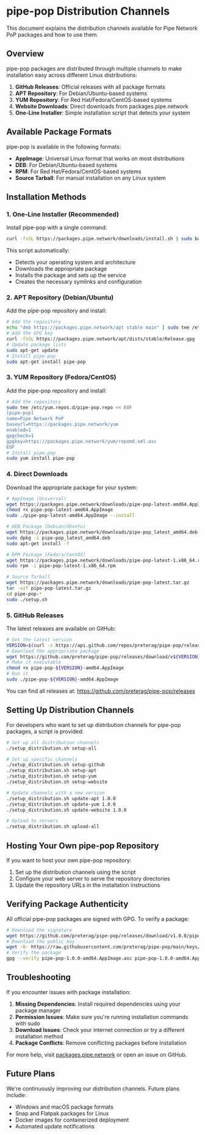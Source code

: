 # pipe-pop Distribution Channels

This document explains the distribution channels available for Pipe Network PoP packages and how to use them.

## Overview

pipe-pop packages are distributed through multiple channels to make installation easy across different Linux distributions:

1. **GitHub Releases**: Official releases with all package formats
2. **APT Repository**: For Debian/Ubuntu-based systems
3. **YUM Repository**: For Red Hat/Fedora/CentOS-based systems
4. **Website Downloads**: Direct downloads from packages.pipe.network
5. **One-Line Installer**: Simple installation script that detects your system

## Available Package Formats

pipe-pop is available in the following formats:

- **AppImage**: Universal Linux format that works on most distributions
- **DEB**: For Debian/Ubuntu-based systems
- **RPM**: For Red Hat/Fedora/CentOS-based systems
- **Source Tarball**: For manual installation on any Linux system

## Installation Methods

### 1. One-Line Installer (Recommended)

Install pipe-pop with a single command:

```bash
curl -fsSL https://packages.pipe.network/downloads/install.sh | sudo bash
```

This script automatically:
- Detects your operating system and architecture
- Downloads the appropriate package
- Installs the package and sets up the service
- Creates the necessary symlinks and configuration

### 2. APT Repository (Debian/Ubuntu)

Add the pipe-pop repository and install:

```bash
# Add the repository
echo "deb https://packages.pipe.network/apt stable main" | sudo tee /etc/apt/sources.list.d/pipe-pop.list
# Add the GPG key
curl -fsSL https://packages.pipe.network/apt/dists/stable/Release.gpg | sudo apt-key add -
# Update package lists
sudo apt-get update
# Install pipe-pop
sudo apt-get install pipe-pop
```

### 3. YUM Repository (Fedora/CentOS)

Add the pipe-pop repository and install:

```bash
# Add the repository
sudo tee /etc/yum.repos.d/pipe-pop.repo << EOF
[pipe-pop]
name=Pipe Network PoP
baseurl=https://packages.pipe.network/yum
enabled=1
gpgcheck=1
gpgkey=https://packages.pipe.network/yum/repomd.xml.asc
EOF
# Install pipe-pop
sudo yum install pipe-pop
```

### 4. Direct Downloads

Download the appropriate package for your system:

```bash
# AppImage (Universal)
wget https://packages.pipe.network/downloads/pipe-pop-latest-amd64.AppImage
chmod +x pipe-pop-latest-amd64.AppImage
sudo ./pipe-pop-latest-amd64.AppImage --install

# DEB Package (Debian/Ubuntu)
wget https://packages.pipe.network/downloads/pipe-pop_latest_amd64.deb
sudo dpkg -i pipe-pop_latest_amd64.deb
sudo apt-get install -f

# RPM Package (Fedora/CentOS)
wget https://packages.pipe.network/downloads/pipe-pop-latest-1.x86_64.rpm
sudo rpm -i pipe-pop-latest-1.x86_64.rpm

# Source Tarball
wget https://packages.pipe.network/downloads/pipe-pop-latest.tar.gz
tar -xzf pipe-pop-latest.tar.gz
cd pipe-pop-*
sudo ./setup.sh
```

### 5. GitHub Releases

The latest releases are available on GitHub:

```bash
# Get the latest version
VERSION=$(curl -s https://api.github.com/repos/preterag/pipe-pop/releases/latest | grep -Po '"tag_name": "v\K[^"]*')
# Download the appropriate package
wget https://github.com/preterag/pipe-pop/releases/download/v${VERSION}/pipe-pop-${VERSION}-amd64.AppImage
# Make it executable
chmod +x pipe-pop-${VERSION}-amd64.AppImage
# Run it
sudo ./pipe-pop-${VERSION}-amd64.AppImage
```

You can find all releases at: https://github.com/preterag/pipe-pop/releases

## Setting Up Distribution Channels

For developers who want to set up distribution channels for pipe-pop packages, a script is provided:

```bash
# Set up all distribution channels
./setup_distribution.sh setup-all

# Set up specific channels
./setup_distribution.sh setup-github
./setup_distribution.sh setup-apt
./setup_distribution.sh setup-yum
./setup_distribution.sh setup-website

# Update channels with a new version
./setup_distribution.sh update-apt 1.0.0
./setup_distribution.sh update-yum 1.0.0
./setup_distribution.sh update-website 1.0.0

# Upload to servers
./setup_distribution.sh upload-all
```

## Hosting Your Own pipe-pop Repository

If you want to host your own pipe-pop repository:

1. Set up the distribution channels using the script
2. Configure your web server to serve the repository directories
3. Update the repository URLs in the installation instructions

## Verifying Package Authenticity

All official pipe-pop packages are signed with GPG. To verify a package:

```bash
# Download the signature
wget https://github.com/preterag/pipe-pop/releases/download/v1.0.0/pipe-pop-1.0.0-amd64.AppImage.asc
# Download the public key
wget -O- https://raw.githubusercontent.com/preterag/pipe-pop/main/keys/public.key | gpg --import
# Verify the package
gpg --verify pipe-pop-1.0.0-amd64.AppImage.asc pipe-pop-1.0.0-amd64.AppImage
```

## Troubleshooting

If you encounter issues with package installation:

1. **Missing Dependencies**: Install required dependencies using your package manager
2. **Permission Issues**: Make sure you're running installation commands with sudo
3. **Download Issues**: Check your internet connection or try a different installation method
4. **Package Conflicts**: Remove conflicting packages before installation

For more help, visit [packages.pipe.network](https://packages.pipe.network) or open an issue on GitHub.

## Future Plans

We're continuously improving our distribution channels. Future plans include:

- Windows and macOS package formats
- Snap and Flatpak packages for Linux
- Docker images for containerized deployment
- Automated update notifications 